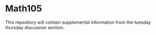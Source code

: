# Math105
This repository will contain supplemental information from the tuesday thursday discussion section.
